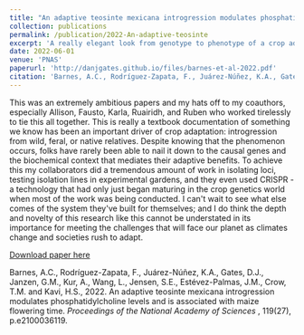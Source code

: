 ```yaml
---
title: "An adaptive teosinte mexicana introgression modulates phosphatidylcholine levels and is associated with maize flowering time"
collection: publications
permalink: /publication/2022-An-adaptive-teosinte
excerpt: 'A really elegant look from genotype to phenotype of a crop adaptive locus'
date: 2022-06-01
venue: 'PNAS'
paperurl: 'http://danjgates.github.io/files/barnes-et-al-2022.pdf'
citation: 'Barnes, A.C., Rodríguez-Zapata, F., Juárez-Núñez, K.A., Gates, D.J., Janzen, G.M., Kur, A., Wang, L., Jensen, S.E., Estévez-Palmas, J.M., Crow, T.M. and Kavi, H.S., 2022. An adaptive teosinte mexicana introgression modulates phosphatidylcholine levels and is associated with maize flowering time. <i> Proceedings of the National Academy of Sciences </i>, 119(27), p.e2100036119.'
---
```


This was an extremely ambitious papers and my hats off to my coauthors, especially Allison, Fausto, Karla, Ruairidh, and Ruben who worked tirelessly to tie this all together.
This is really a textbook documentation of something we know has been an important driver of crop adaptation: introgression from wild, feral, or native relatives.
Despite knowing that the phenomenon occurs, folks have rarely been able to nail it down to the causal genes and the biochemical context that mediates their adaptive benefits.
To achieve this my collaborators did a tremendous amount of work in isolating loci, testing isolation lines in experimental gardens, and they even used CRISPR - a technology that had only just began maturing in the crop genetics world when most of the work was being conducted.
I can't wait to see what else comes of the system they've built for themselves; and I do think the depth and novelty of this research like this cannot be understated in its importance for meeting the challenges that will face our planet as climates change and societies rush to adapt.



[Download paper here](http://danjgates.github.io/files/barnes-et-al-2022.pdf)

Barnes, A.C., Rodríguez-Zapata, F., Juárez-Núñez, K.A., Gates, D.J., Janzen, G.M., Kur, A., Wang, L., Jensen, S.E., Estévez-Palmas, J.M., Crow, T.M. and Kavi, H.S., 2022. An adaptive teosinte mexicana introgression modulates phosphatidylcholine levels and is associated with maize flowering time. <i> Proceedings of the National Academy of Sciences </i>, 119(27), p.e2100036119.